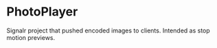 PhotoPlayer
===========

Signalr project that pushed encoded images to clients.  Intended as stop motion previews.